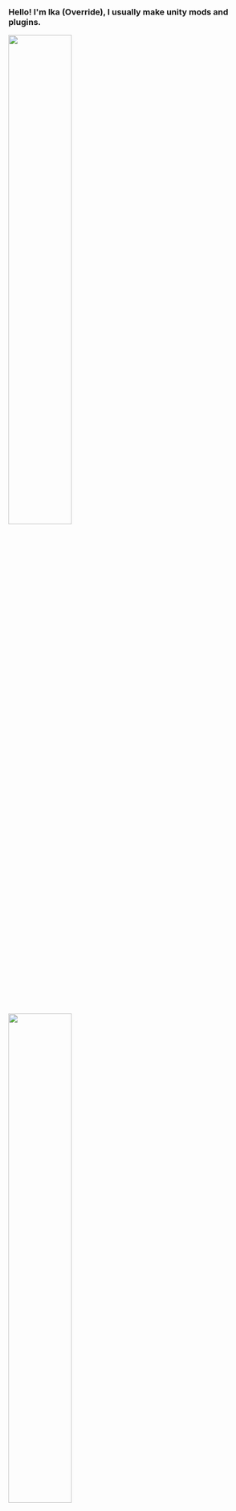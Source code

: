 ### Hello! I'm Ika (Override), I usually make unity mods and plugins.

<a href="https://github.com/IkaOverride"><img width="50%" src="https://github-readme-stats.vercel.app/api?username=IkaOverride&theme=radical&title_color=00d676"></a>
<a href="https://github.com/IkaOverride"><img width="50%" src="http://github-readme-streak-stats.herokuapp.com/?user=IkaOverride&theme=radical&date_format=M%20j%5B%2C%20Y%5D&ring=00d676&fire=00d676&sideNums=00d676&sideLabels=00d676&currStreakLabel=ff6d24&currStreakNum=ff6d24"></a>

<!--
- 🔭 I’m currently working on ...
- 🌱 I’m currently learning ...
- 👯 I’m looking to collaborate on ...
- 🤔 I’m looking for help with ...
- 💬 Ask me about ...
- 📫 How to reach me: ...
- 😄 Pronouns: ...
- ⚡ Fun fact: ...
-->
